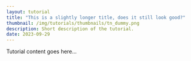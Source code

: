 ```yaml
---
layout: tutorial
title: "This is a slightly longer title, does it still look good?"
thumbnail: /img/tutorials/thumbnails/tn_dummy.png
description: Short description of the tutorial.
date: 2023-09-29
---
```


Tutorial content goes here...